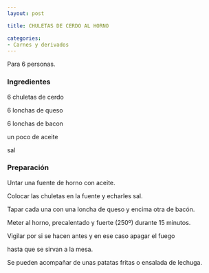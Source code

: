 ```yaml
---
layout: post

title: CHULETAS DE CERDO AL HORNO

categories:
- Carnes y derivados
---
```

Para 6 personas.

<h3>Ingredientes</h3>

6 chuletas de cerdo

6 lonchas de queso

6 lonchas de bacon

un poco de aceite

sal

<h3>Preparación</h3>

Untar una fuente de horno con aceite.

Colocar las chuletas en la fuente y echarles sal.

Tapar cada una con una loncha de queso y encima otra de bacón.

Meter al horno, precalentado y fuerte (250&ordm;) durante 15 minutos.

Vigilar por si se hacen antes y en ese caso apagar el fuego

hasta que se sirvan a la mesa.

Se pueden acompañar de unas patatas fritas o ensalada de lechuga.


